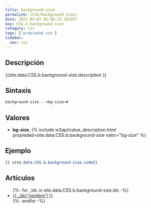 ```yaml
---
title: background-size
permalink: /CSS/background-size/
date: 2021-03-07 02:58:13.102257
key: CSS.b.background-size
category: css
tags: ['propiedad css']
sidebar: 
  nav: css
---
```


## Descripción
{{site.data.CSS.b.background-size.description }}

## Sintaxis
~~~css
background-size : <bg-size>#
~~~

## Valores
* **bg-size**,  {% include w3api/value_description.html propiedad=site.data.CSS.b.background-size valor="bg-size" %}

## Ejemplo
~~~css
{{ site.data.CSS.b.background-size.code}}
~~~

## Artículos
<ul>
{%- for _ldc in site.data.CSS.b.background-size.ldc -%}
   <li>
       <a href="{{_ldc['url'] }}">{{ _ldc['nombre'] }}</a>
   </li>
{%- endfor -%}
</ul>
